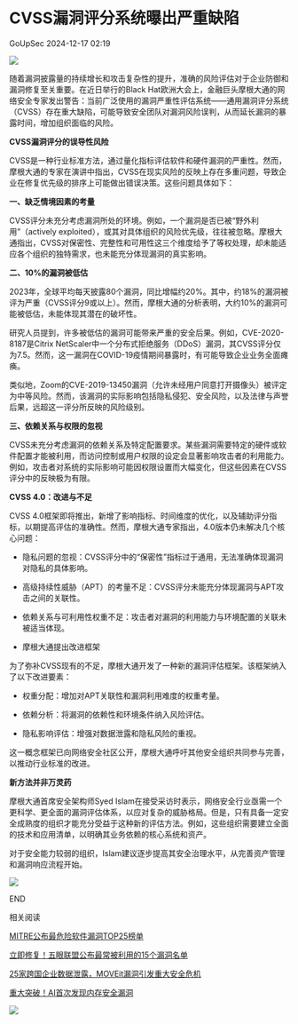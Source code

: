 #  CVSS漏洞评分系统曝出严重缺陷   
 GoUpSec   2024-12-17 02:19  
  
![](https://mmbiz.qpic.cn/sz_mmbiz_png/INYsicz2qhvZodLVicdcKQ70ygXBhUdvSpt0JHwicrqZDcNUeG9UUDz7S6sOId7qLu5iaYS9xsoJOeQ23URFoNW8mw/640?wx_fmt=png&from=appmsg "")  
  
  
随着漏洞披露量的持续增长和攻击复杂性的提升，准确的风险评估对于企业防御和漏洞修复至关重要。在近日举行的Black Hat欧洲大会上，金融巨头摩根大通的网络安全专家发出警告：当前广泛使用的漏洞严重性评估系统——通用漏洞评分系统（CVSS）存在重大缺陷，可能导致安全团队对漏洞风险误判，从而延长漏洞的暴露时间，增加组织面临的风险。  
  
  
  
**CVSS漏洞评分的误导性风险**  
  
  
  
CVSS是一种行业标准方法，通过量化指标评估软件和硬件漏洞的严重性。然而，摩根大通的专家在演讲中指出，CVSS在现实风险的反映上存在多重问题，导致企业在修复优先级的排序上可能做出错误决策。这些问题具体如下：  
  
  
**一、缺乏情境因素的考量**  
  
  
CVSS评分未充分考虑漏洞所处的环境。例如，一个漏洞是否已被“野外利用”（actively exploited），或其对具体组织的风险优先级，往往被忽略。摩根大通指出，CVSS对保密性、完整性和可用性这三个维度给予了等权处理，却未能适应各个组织的独特需求，也未能充分体现漏洞的真实影响。  
  
  
**二、10%的漏洞被低估**  
  
  
2023年，全球平均每天披露80个漏洞，同比增幅约20%。其中，约18%的漏洞被评为严重（CVSS评分9或以上）。然而，摩根大通的分析表明，大约10%的漏洞可能被低估，未能体现其潜在的破坏性。  
  
  
研究人员提到，许多被低估的漏洞可能带来严重的安全后果。例如，CVE-2020-8187是Citrix NetScaler中一个分布式拒绝服务（DDoS）漏洞，其CVSS评分仅为7.5。然而，这一漏洞在COVID-19疫情期间暴露时，有可能导致企业业务全面瘫痪。  
  
  
类似地，Zoom的CVE-2019-13450漏洞（允许未经用户同意打开摄像头）被评定为中等风险。然而，该漏洞的实际影响包括隐私侵犯、安全风险，以及法律与声誉后果，远超这一评分所反映的风险级别。  
  
  
**三、依赖关系与权限的忽视**  
  
  
CVSS未充分考虑漏洞的依赖关系及特定配置要求。某些漏洞需要特定的硬件或软件配置才能被利用，而访问控制或用户权限的设定会显著影响攻击者的利用能力。例如，攻击者对系统的实际影响可能因权限设置而大幅变化，但这些因素在CVSS评分中的反映极为有限。  
  
  
  
**CVSS 4.0：改进与不足**  
  
  
  
CVSS 4.0框架即将推出，新增了影响指标、时间维度的优化，以及辅助评分指标，以期提高评估的准确性。然而，摩根大通专家指出，4.0版本仍未解决几个核心问题：  
  
- 隐私问题的忽视：CVSS评分中的“保密性”指标过于通用，无法准确体现漏洞对隐私的具体影响。  
  
- 高级持续性威胁（APT）的考量不足：CVSS评分未能充分体现漏洞与APT攻击之间的关联性。  
  
- 依赖关系与可利用性权重不足：攻击者对漏洞的利用能力与环境配置的关联未被适当体现。  
  
- 摩根大通提出改进框架  
  
为了弥补CVSS现有的不足，摩根大通开发了一种新的漏洞评估框架。该框架纳入了以下改进要素：  
  
- 权重分配：增加对APT关联性和漏洞利用难度的权重考量。  
  
- 依赖分析：将漏洞的依赖性和环境条件纳入风险评估。  
  
- 隐私影响评估：增强对数据泄露和隐私风险的重视。  
  
这一概念框架已向网络安全社区公开，摩根大通呼吁其他安全组织共同参与完善，以推动行业标准的改进。  
  
  
  
**新方法并非万灵药**  
  
  
  
摩根大通首席安全架构师Syed Islam在接受采访时表示，网络安全行业亟需一个更科学、更全面的漏洞评估体系，以应对复杂的威胁格局。但是，只有具备一定安全成熟度的组织才能充分受益于这种新的评估方法。例如，这些组织需要建立全面的技术和应用清单，以明确其业务依赖的核心系统和资产。  
  
  
对于安全能力较弱的组织，Islam建议逐步提高其安全治理水平，从完善资产管理和漏洞响应流程开始。  
  
  
![](https://mmbiz.qpic.cn/sz_mmbiz_jpg/INYsicz2qhvZRDUnojiaba5EGXQ7vEkEX8iar6wfVEW8pJj4v4XBgG48Lt1Ga5seakLRcfZJdGmq4yUsZXdLh2ZfA/640?wx_fmt=other "")  
  
  
  
END  
  
  
  
相关阅读  
  
  
  
[MITRE公布最危险软件漏洞TOP25榜单](https://mp.weixin.qq.com/s?__biz=MzkxNTI2MTI1NA==&mid=2247501504&idx=2&sn=741da5d8dcc2e08936f21c432a3b1f0e&scene=21#wechat_redirect)  
  
  
[立即修复！五眼联盟公布最常被利用的15个漏洞名单](https://mp.weixin.qq.com/s?__biz=MzkxNTI2MTI1NA==&mid=2247501433&idx=2&sn=26dab7b46c410a8e7d56e6b78f742e15&scene=21#wechat_redirect)  
  
  
[25家跨国企业数据泄露，MOVEit漏洞引发重大安全危机](https://mp.weixin.qq.com/s?__biz=MzkxNTI2MTI1NA==&mid=2247501422&idx=1&sn=312c9acb659009fdafc7e2bd665d45ad&scene=21#wechat_redirect)  
  
  
[重大突破！AI首次发现内存安全漏洞](https://mp.weixin.qq.com/s?__biz=MzkxNTI2MTI1NA==&mid=2247501362&idx=1&sn=11733a657772038607843a4e8ce5c2be&scene=21#wechat_redirect)  
  
  
![](https://mmbiz.qpic.cn/mmbiz_jpg/INYsicz2qhvbgcN4QY36lK2wjCavZiadQThpmM11FR4xkwyVG7K24lkpoLRcFHuZ7gAHgZEsr6Mia7BmKuwDJqX4g/640?wx_fmt=jpeg "")  
  
  
